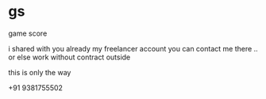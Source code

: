 # gs
game score

i shared with you already my freelancer account you can contact me there .. or else work without contract outside 

this is only the way 

+91 9381755502
